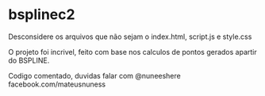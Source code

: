 # bsplinec2


Desconsidere os arquivos que não sejam o index.html, script.js e style.css


O projeto foi incrivel, feito com base nos calculos de pontos gerados apartir do BSPLINE. 

Codigo comentado, duvidas falar com @nuneeshere  facebook.com/mateusnuness
